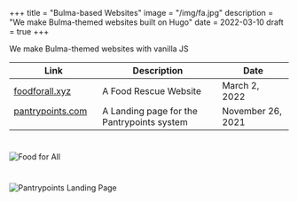 +++
title = "Bulma-based Websites"
image = "/img/fa.jpg"
description = "We make Bulma-themed websites built on Hugo"
date = 2022-03-10
draft = true
+++


We make Bulma-themed websites with vanilla JS



 Link | Description | Date
--- | --- | ---
[foodforall.xyz](https://foodforall.xyz) &nbsp; &nbsp; &nbsp; | A Food Rescue Website | March 2, 2022
[pantrypoints.com](https://pantrypoints.com) &nbsp; &nbsp; &nbsp; | A Landing page for the Pantrypoints system | November 26, 2021


<!-- [Pantrypoints Shop](https://pantrypoints.shop) &nbsp; &nbsp; &nbsp; | Hugo | 0.88.1 -->

# 

![Food for All](/img/fa.jpg)

#

![Pantrypoints Landing Page](/img/pantryui.jpg)

<!-- ![Pantrypoints](/img/pp.jpg) -->
